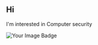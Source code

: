 ## Hi

I'm interested in Computer security

<img src="https://tryhackme-badges.s3.amazonaws.com/annibuliful.png" alt="Your Image Badge"/>
